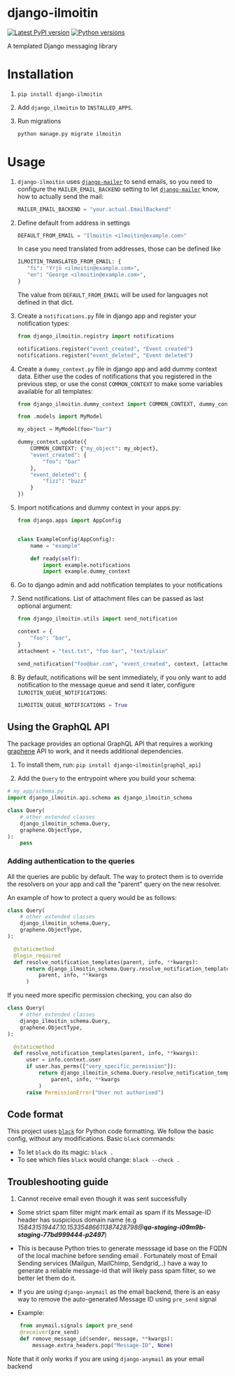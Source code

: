 # django-ilmoitin

[![Latest PyPI version](https://badge.fury.io/py/django-ilmoitin.svg)](https://pypi.python.org/pypi/django-ilmoitin)
[![Python versions](https://img.shields.io/pypi/pyversions/django-ilmoitin.svg)](https://pypi.python.org/pypi/django-ilmoitin)

A templated Django messaging library

# Installation

1. `pip install django-ilmoitin`

2. Add `django_ilmoitin` to `INSTALLED_APPS`.

3. Run migrations

    ```python
    python manage.py migrate ilmoitin
    ```

# Usage

1. `django-ilmoitin` uses [`django-mailer`](https://github.com/pinax/django-mailer)
to send emails, so you need to configure the `MAILER_EMAIL_BACKEND` setting to let
[`django-mailer`](https://github.com/pinax/django-mailer) know, how to actually
send the mail:

    ```python
    MAILER_EMAIL_BACKEND = "your.actual.EmailBackend"
    ```

2. Define default from address in settings

    ```python
    DEFAULT_FROM_EMAIL = "Ilmoitin <ilmoitin@example.com>"
    ```
    In case you need translated from addresses, those can be defined like
    ```python
    ILMOITIN_TRANSLATED_FROM_EMAIL: {
       "fi": "Yrjö <ilmoitin@example.com>",
       "en": "George <ilmoitin@example.com>",
    }
    ```
    The value from `DEFAULT_FROM_EMAIL` will be used for languages not defined in that dict.

3. Create a `notifications.py` file in django app and register your notification types:

    ```python
    from django_ilmoitin.registry import notifications
    
    notifications.register("event_created", "Event created")
    notifications.register("event_deleted", "Event deleted")
    ```

4. Create a `dummy_context.py` file in django app and add dummy context data.
Either use the codes of notifications that you registered in the previous step, or
use the const `COMMON_CONTEXT` to make some variables available for all templates:

    ```python
    from django_ilmoitin.dummy_context import COMMON_CONTEXT, dummy_context
    
    from .models import MyModel
    
    my_object = MyModel(foo="bar")
    
    dummy_context.update({
        COMMON_CONTEXT: {"my_object": my_object},
        "event_created": {
            "foo": "bar"
        },
        "event_deleted": {
            "fizz": "buzz"
        }
    })
    ```

5. Import notifications and dummy context in your apps.py:

    ```python
    from django.apps import AppConfig
    
    
    class ExampleConfig(AppConfig):
        name = "example"

        def ready(self):
            import example.notifications
            import example.dummy_context
    ```

6. Go to django admin and add notification templates to your notifications

7. Send notifications. List of attachment files can be passed as last optional argument:

    ```python
    from django_ilmoitin.utils import send_notification
    
    context = {
        "foo": "bar",
    }
    attachment = "test.txt", "foo bar", "text/plain"

    send_notification("foo@bar.com", "event_created", context, [attachment])
    
    ```

8. By default, notifications will be sent immediately, if you only want to add notification to the message queue
 and send it later, configure `ILMOITIN_QUEUE_NOTIFICATIONS`:
    ```python
    ILMOITIN_QUEUE_NOTIFICATIONS = True
    ```

## Using the GraphQL API
The package provides an optional GraphQL API that requires a working [graphene](https://graphene-python.org/) API
to work, and it needs additional dependencies.

1. To install them, run: `pip install django-ilmoitin[graphql_api]`

2. Add the `Query` to the entrypoint where you build your schema:

```python
# my_app/schema.py
import django_ilmoitin.api.schema as django_ilmoitin_schema

class Query(
    # other extended classes
    django_ilmoitin_schema.Query,
    graphene.ObjectType,
):
    pass

```

### Adding authentication to the queries
All the queries are public by default. The way to protect them is to override the resolvers on your app and call the "parent" query on the new resolver.

An example of how to protect a query would be as follows:
```python
class Query(
    # other extended classes
    django_ilmoitin_schema.Query,
    graphene.ObjectType,
):

  @staticmethod
  @login_required
  def resolve_notification_templates(parent, info, **kwargs):
      return django_ilmoitin_schema.Query.resolve_notification_templates(
          parent, info, **kwargs
      )
```

If you need more specific permission checking, you can also do
```python
class Query(
    # other extended classes
    django_ilmoitin_schema.Query,
    graphene.ObjectType,
):

  @staticmethod
  def resolve_notification_templates(parent, info, **kwargs):
      user = info.context.user
      if user.has_perms(["very_specific_permission"]):
          return django_ilmoitin_schema.Query.resolve_notification_templates(
              parent, info, **kwargs
          )
      raise PermissionError("User not authorised")
```


## Code format

This project uses [`black`](https://github.com/ambv/black) for Python code formatting.
We follow the basic config, without any modifications. Basic `black` commands:

* To let `black` do its magic: `black .`
* To see which files `black` would change: `black --check .`


## Troubleshooting guide
1. Cannot receive email even though it was sent successfully

- Some strict spam filter might mark email as spam if its Message-ID header has suspicious domain name (e.g
 _158431519447.10.15335486611387428798@**qa-staging-i09m9b-staging-77bd999444-p2497**_) 
- This is because Python tries to generate messsage id base on the FQDN of the local machine before sending email
. Fortunately most of Email Sending services (Mailgun, MailChimp, Sendgrid,..) have a way to generate a reliable
 message-id that will likely pass spam filter, so we better let them do it.
- If you are using `django-anymail` as the email backend, there is an easy way to remove the auto-generated Message
 ID using `pre_send` signal
 
- Example:
  
```python
    from anymail.signals import pre_send
    @receiver(pre_send)
    def remove_message_id(sender, message, **kwargs):
        message.extra_headers.pop("Message-ID", None)
```


Note that it only works if you are using `django-anymail` as your email backend
